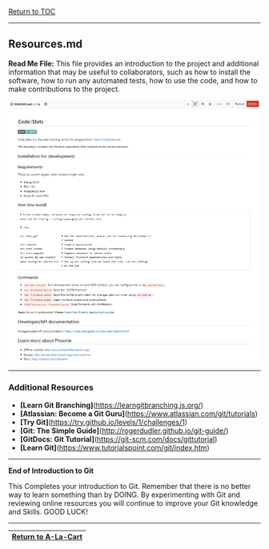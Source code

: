 <a href="https://github.com/Tercileon/Intro_to_Git/blob/master/00-Table-of-Contents.md" > Return to TOC </a>

---

## Resources.md

**Read Me File:**  This file provides an introduction to the project and additional information that may be useful to collaborators, such as how to install the software, how to run any automated tests, how to use the code, and how to make contributions to the project.

![](/assets/13.PNG)

---
### Additional Resources

* **[Learn Git Branching]**(https://learngitbranching.js.org/)
* **[Atlassian: Become a Git Guru]**(https://www.atlassian.com/git/tutorials)
* **[Try Git]**(https://try.github.io/levels/1/challenges/1)
* **[Git: The Simple Guide]**(http://rogerdudler.github.io/git-guide/)
* **[GitDocs: Git Tutorial]**(https://git-scm.com/docs/gittutorial)
* **[Learn Git]**(https://www.tutorialspoint.com/git/index.htm)

---
**End of Introduction to Git**

This Completes your introduction to Git.  Remember that there is no better way to learn something than by DOING. By experimenting with Git and reviewing online resources you will continue to improve your Git knowledge and Skills.  GOOD LUCK! 

---

|<a href="https://github.com/Tercileon/A-La-Cart" > Return to A-La-Cart </a>|
|---|
